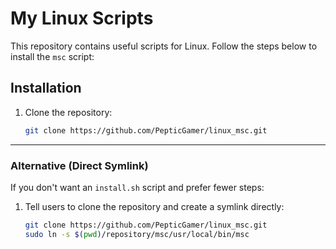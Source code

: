 # My Linux Scripts

This repository contains useful scripts for Linux. Follow the steps below to install the `msc` script:

## Installation

1. Clone the repository:
   ```bash
   git clone https://github.com/PepticGamer/linux_msc.git


---

### Alternative (Direct Symlink)
If you don't want an `install.sh` script and prefer fewer steps:

1. Tell users to clone the repository and create a symlink directly:
   ```bash
   git clone https://github.com/PepticGamer/linux_msc.git
   sudo ln -s $(pwd)/repository/msc/usr/local/bin/msc

